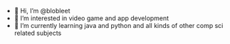 - 👋 Hi, I’m @blobleet
- 👀 I’m interested in video game and app development
- 🌱 I’m currently learning java and python and all kinds of other comp sci related subjects

<!---
blobleet/blobleet is a ✨ special ✨ repository because its `README.md` (this file) appears on your GitHub profile.
You can click the Preview link to take a look at your changes.
--->
